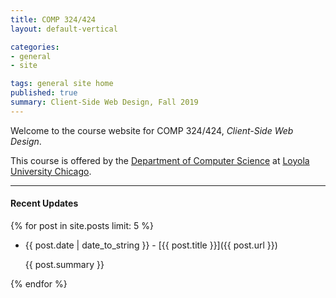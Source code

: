 ```yaml
---
title: COMP 324/424
layout: default-vertical

categories:
- general
- site

tags: general site home
published: true
summary: Client-Side Web Design, Fall 2019
---
```


Welcome to the course website for COMP 324/424, *Client-Side Web Design*.

This course is offered by the [Department of Computer Science](http://www.luc.edu/cs/) at [Loyola University Chicago](http://www.luc.edu).

***

#### Recent Updates
{% for post in site.posts limit: 5 %}

<!--{{ post.date | date_to_string }} | [{{ post.title }}]({{ post.url }})-->
* {{ post.date | date_to_string }} - [{{ post.title }}]({{ post.url }})

  {{ post.summary }}

{% endfor %}
